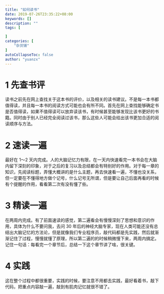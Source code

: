 ```yaml
---
title: "如何读书"
date: 2019-07-26T23:35:22+08:00
keywords: []
description: ""
tags: [

]
categories: [
    "杂货铺"
]
autoCollapseToc: false
author: "yuanzx"
---
```


# 1 先查书评

读书之前先在网上查找关于这本书的评价，以及相关的读书建议。不是每一本书都值得读，并且每一本书的阅读方式可能也会有所不同。首先在网上查找能够确定书是否值得读，如果不值得读可以放弃读该书，有时候甚至能够发现比该书更好的书籍。同时由于别人已经完全阅读过该书，那么这些人可能会给出该书更加合适的阅读顺序与方法。

# 2 速读一遍

最好在 1～2 天内完成。人的大脑记忆力有限，在一天内快速看完一本书会在大脑内留下深刻的印象，对于之后的复习以及总结都会有特别好的作用。对于每一章的知识，先阅读标题，弄懂大概讲的是什么主题，再去快速看一遍，不懂也没关系，但一定要在不懂得地方做个记号，什么记号无所谓，但是要让自己后面再看的时候有个提醒的作用，看看第二次有没有懂了些。

# 3 精读一遍

在两周内完成。有了前面速读的感觉，第二遍看会有慢慢深刻了思想和意识的作用，具体为什么不要问我，去问 30 年后的神经大脑专家，现在人类可能还没有总结出大脑记忆的方法论，但是就像我们专业程序员，敲代码都是先实践，然后就渐渐记住了过程，慢慢就懂了原理，所以第二遍的的时候稍微慢下来，两周内搞定。记住一句话：每看完一个章节后，总结一下这个章节讲了啥，很关键。

# 4 实践

这在整个过程中都很重要，实践的时候，要注意不用都去实践，最好看着书，敲下代码，把重点内容敲一遍，敲到有肌肉记忆就很不错了。